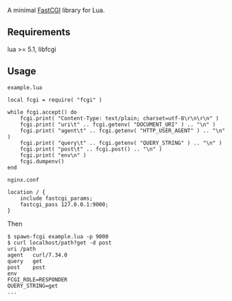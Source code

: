 A minimal [FastCGI](http://www.fastcgi.com/) library for Lua.


Requirements
------------

lua >= 5.1, libfcgi


Usage
-----

`example.lua`

	local fcgi = require( "fcgi" )
	
	while fcgi.accept() do
		fcgi.print( "Content-Type: text/plain; charset=utf-8\r\n\r\n" )
		fcgi.print( "uri\t" .. fcgi.getenv( "DOCUMENT_URI" ) .. "\n" )
		fcgi.print( "agent\t" .. fcgi.getenv( "HTTP_USER_AGENT" ) .. "\n" )
		fcgi.print( "query\t" .. fcgi.getenv( "QUERY_STRING" ) .. "\n" )
		fcgi.print( "post\t" .. fcgi.post() .. "\n" )
		fcgi.print( "env\n" )
		fcgi.dumpenv()
	end

`nginx.conf`

	location / {
		include fastcgi_params;
		fastcgi_pass 127.0.0.1:9000;
	}

Then

	$ spawn-fcgi example.lua -p 9000
	$ curl localhost/path?get -d post
	uri	/path
	agent	curl/7.34.0
	query	get
	post	post
	env
	FCGI_ROLE=RESPONDER
	QUERY_STRING=get
	...

